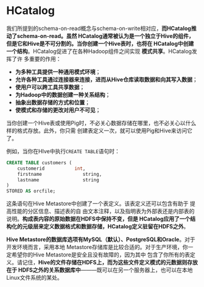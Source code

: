 HCatalog
===================================================================================
我们所提到的schema-on-read概念与schema-on-write相对应，**而HCatalog推动了schema-on-read。虽然
HCatalog通常被认为是一个独立于Hive的组件，但是它和Hive是不可分割的。当你创建一个Hive表时，也将在
HCatalog中创建一个结构**。HCatalog促进了在各种Hadoop组件之间实现 **模式共享**。HCatalog发挥了许
多重要的作用：
+ **为多种工具提供一种通用模式环境**；
+ **允许各种工具通过连接器来连接，进而从Hive仓库读取数据和向其写入数据**；
+ **使用户可以跨工具共享数据**；
+ **为Hadoop中的数据创建一种关系结构**； 
+ **抽象出数据存储的方式和位置**；
+ **使模式和存储的更改对用户不可见**；

当你创建一个Hive表或使用Pig时，不必关心数据存储在哪里，也不必关心以什么样的格式存放。此外，你只需
创建表定义一次，就可以使用Pig和Hive来访问它了。

例如，当你在HIve中执行`CREATE TABLE`语句时：
```sql
CREATE TABLE customers (
    customerid           int,
    firstname               string,
    lastname                string
)
STORED AS orcfile;
```
这条语句在Hive Metastore中创建了一个表定义。该表定义还可以包含有助于 提高性能的分区信息、描述表的自
由文本注释，以及指明表为外部表还是内部表的说明。**构成表内容的原始数据在HDFS中保持不变，但是
HCatalog应用了一个结构化的元级层来定义数据格式和数据存储，HCatalog定义驻留在HDFS之外**。

**Hive Metastore的数据库选项有MySQL（默认）、PostgreSQL和Oracle**。对于开发环境而言，采用本地
Metastore存储库是比较合适的。对于生产环境，你一定希望你的Hive Metastore是安全且没有故障的，因为其中
包含了你所有的表定义。请记住，**Hive的文件存储在HDFS上，而为这些文件定义模式的元数据则存放在于
HDFS之外的关系数据库中**———既可以在另一个服务器上，也可以在本地Linux文件系统的某处。


